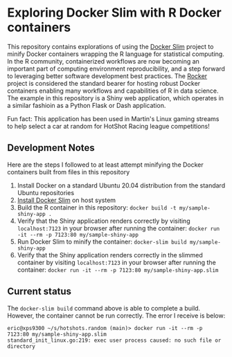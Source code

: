 # Exploring Docker Slim with R Docker containers

This repository contains explorations of using the [Docker Slim](https://github.com/docker-slim/docker-slim) project to minify Docker containers wrapping the R language for statistical computing. In the R community, containerized workflows are now becoming an important part of computing environment reproducibility, and a step forward to leveraging better software development best practices.  The [Rocker](https://www.rocker-project.org/) project is considered the standard bearer for hosting robust Docker containers enabling many workflows and capabilities of R in data science. The example in this repository is a Shiny web application, which operates in a similar fashioin as a Python Flask or Dash application.

Fun fact: This application has been used in Martin's Linux gaming streams to help select a car at random for HotShot Racing league competitions!

## Development Notes

Here are the steps I followed to at least attempt minifying the Docker containers built from files in this repository

1. Install Docker on a standard Ubuntu 20.04 distribution from the standard Ubuntu repositories
1. [Install Docker Slim](https://github.com/docker-slim/docker-slim#installation) on host system
1. Build the R container in this repository: `docker build -t my/sample-shiny-app .`
1. Verify that the Shiny application renders correctly by visiting `localhost:7123` in your browser after running the container: `docker run -it --rm -p 7123:80 my/sample-shiny-app` 
1. Run Docker Slim to minify the container: `docker-slim build my/sample-shiny-app`
1. Verify that the Shiny application renders correctly in the slimmed container by visiting `localhost:7123` in your browser after running the container: `docker run -it --rm -p 7123:80 my/sample-shiny-app.slim` 

## Current status

The `docker-slim build` command above is able to complete a build. However, the container cannot be run correctly. The error I receive is below:

```
eric@xps9300 ~/s/hotshots.random (main)> docker run -it --rm -p 7123:80 my/sample-shiny-app.slim
standard_init_linux.go:219: exec user process caused: no such file or directory
```


